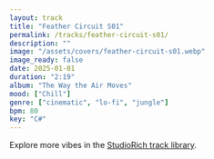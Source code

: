 ```yaml
---
layout: track
title: "Feather Circuit S01"
permalink: /tracks/feather-circuit-s01/
description: ""
image: "/assets/covers/feather-circuit-s01.webp"
image_ready: false
date: 2025-01-01
duration: "2:19"
album: "The Way the Air Moves"
mood: ["Chill"]
genre: ["cinematic", "lo-fi", "jungle"]
bpm: 80
key: "C#"
---
```


Explore more vibes in the [StudioRich track library](/tracks/).
